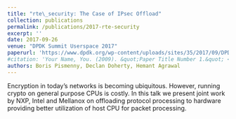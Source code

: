 ```yaml
---
title: "rte\_security: The Case of IPsec Offload"
collection: publications
permalink: /publications/2017-rte-security
excerpt: ''
date: 2017-09-26
venue: "DPDK Summit Userspace 2017"
paperurl: 'https://www.dpdk.org/wp-content/uploads/sites/35/2017/09/DPDK-Userspace2017-Day1-9-security-presentation.pdf'
#citation: 'Your Name, You. (2009). &quot;Paper Title Number 1.&quot; <i>Journal 1</i>. 1(1).'
authors: Boris Pismenny, Declan Doherty, Hemant Agrawal
---
```


Encryption in today’s networks is becoming ubiquitous. However, running crypto on general purpose CPUs is costly. In this talk we present joint work by NXP, Intel and Mellanox on offloading protocol processing to hardware providing better utilization of host CPU for packet processing.
